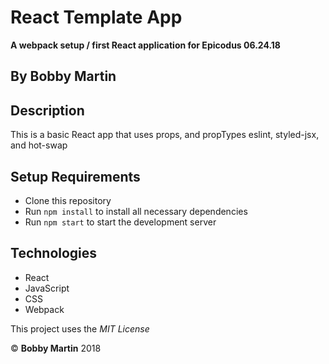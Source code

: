 # React Template App
**A webpack setup / first React application for Epicodus 06.24.18**

## By Bobby Martin

## Description
This is a basic React app that uses props, and propTypes eslint, styled-jsx, and hot-swap

## Setup Requirements

* Clone this repository
* Run `npm install` to install all necessary dependencies
* Run `npm start` to start the development server

## Technologies
* React
* JavaScript
* CSS
* Webpack

This project uses the _MIT License_  

&copy; **Bobby Martin** 2018
